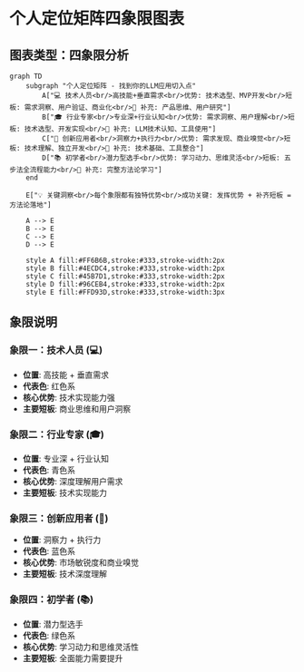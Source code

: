 # 个人定位矩阵四象限图表

## 图表类型：四象限分析

```mermaid
graph TD
    subgraph "个人定位矩阵 - 找到你的LLM应用切入点"
        A["💻 技术人员<br/>高技能+垂直需求<br/>优势: 技术选型、MVP开发<br/>短板: 需求洞察、用户验证、商业化<br/>🎯 补充: 产品思维、用户研究"]
        B["🎓 行业专家<br/>专业深+行业认知<br/>优势: 需求洞察、用户理解<br/>短板: 技术选型、开发实现<br/>🎯 补充: LLM技术认知、工具使用"]
        C["🚀 创新应用者<br/>洞察力+执行力<br/>优势: 需求发现、商业嗅觉<br/>短板: 技术理解、独立开发<br/>🎯 补充: 技术基础、工具整合"]
        D["📚 初学者<br/>潜力型选手<br/>优势: 学习动力、思维灵活<br/>短板: 五步法全流程能力<br/>🎯 补充: 完整方法论学习"]
    end
    
    E["💡 关键洞察<br/>每个象限都有独特优势<br/>成功关键: 发挥优势 + 补齐短板 = 方法论落地"]
    
    A --> E
    B --> E
    C --> E
    D --> E
    
    style A fill:#FF6B6B,stroke:#333,stroke-width:2px
    style B fill:#4ECDC4,stroke:#333,stroke-width:2px
    style C fill:#45B7D1,stroke:#333,stroke-width:2px
    style D fill:#96CEB4,stroke:#333,stroke-width:2px
    style E fill:#FFD93D,stroke:#333,stroke-width:3px
```

## 象限说明
### 象限一：技术人员 (💻)
- **位置**: 高技能 + 垂直需求
- **代表色**: 红色系
- **核心优势**: 技术实现能力强
- **主要短板**: 商业思维和用户洞察

### 象限二：行业专家 (🎓)
- **位置**: 专业深 + 行业认知
- **代表色**: 青色系
- **核心优势**: 深度理解用户需求
- **主要短板**: 技术实现能力

### 象限三：创新应用者 (🚀)
- **位置**: 洞察力 + 执行力
- **代表色**: 蓝色系
- **核心优势**: 市场敏锐度和商业嗅觉
- **主要短板**: 技术深度理解

### 象限四：初学者 (📚)
- **位置**: 潜力型选手
- **代表色**: 绿色系
- **核心优势**: 学习动力和思维灵活性
- **主要短板**: 全面能力需要提升 